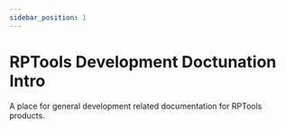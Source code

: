 ```yaml
---
sidebar_position: 1
---
```


# RPTools Development Doctunation Intro
A place for general development related documentation for RPTools products.